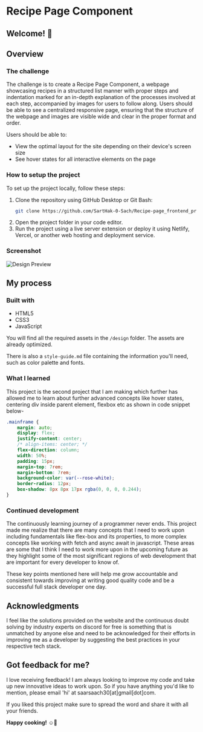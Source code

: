 # Recipe Page Component

## Welcome! 👋

## Overview

### The challenge

The challenge is to create a Recipe Page Component, a webpage showcasing recipes in a structured list manner with proper steps and indentation marked for an in-depth explanation of the processes involved at each step, accompanied by images for users to follow along. Users should be able to see a centralized responsive page, ensuring that the structure of the webpage and images are visible wide and clear in the proper format and order.

Users should be able to:

- View the optimal layout for the site depending on their device's screen size
- See hover states for all interactive elements on the page

### How to setup the project

To set up the project locally, follow these steps:

1. Clone the repository using GitHub Desktop or Git Bash:
    ```bash
    git clone https://github.com/SartHak-0-Sach/Recipe-page_frontend_project.git
    ```
2. Open the project folder in your code editor.
3. Run the project using a live server extension or deploy it using Netlify, Vercel, or another web hosting and deployment service.

### Screenshot

![Design Preview](./design/desktop-design.jpg)

## My process

### Built with

- HTML5
- CSS3
- JavaScript

You will find all the required assets in the `/design` folder. The assets are already optimized.

There is also a `style-guide.md` file containing the information you'll need, such as color palette and fonts.

### What I learned

This project is the second project that I am making which further has allowed me to learn about further advanced concepts like hover states, centering div inside parent element, flexbox etc as shown in code snippet below-

```css
.mainframe {
    margin: auto;
    display: flex;
    justify-content: center;
    /* align-items: center; */
    flex-direction: column;
    width: 50%;
    padding: 15px;
    margin-top: 7rem;
    margin-bottom: 7rem;
    background-color: var(--rose-white);
    border-radius: 12px;
    box-shadow: 8px 8px 17px rgba(0, 0, 0, 0.244);
}
```

### Continued development

The continuously learning journey of a programmer never ends. This project made me realize that there are many concepts that I need to work upon including fundamentals like flex-box and its properties, to more complex concepts like working with fetch and async await in javascript. These areas are some that I think I need to work more upon in the upcoming future as they highlight some of the most significant regions of web development that are important for every developer to know of. 

These key points mentioned here will help me grow accountable and consistent towards improving at writing good quality code and be a successful full stack developer one day.

## Acknowledgments

I feel like the solutions provided on the website and the continuous doubt solving by industry experts on discord for free is something that is unmatched by anyone else and need to be acknowledged for their efforts in improving me as a developer by suggesting the best practices in your respective tech stack.

## Got feedback for me?

I love receiving feedback! I am always looking to improve my code and take up new innovative ideas to work upon. So if you have anything you'd like to mention, please email 'hi' at saarsaach30[at]gmail[dot]com.

If you liked this project make sure to spread the word and share it with all your friends.

**Happy cooking!** ☺️🚀
